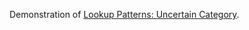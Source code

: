 Demonstration of [Lookup Patterns: Uncertain Category](https://ant.design/docs/spec/reaction#Lookup-Patterns).
